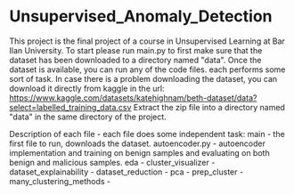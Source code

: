 # Unsupervised_Anomaly_Detection
This project is the final project of a course in Unsupervised Learning at Bar Ilan University.
To start please run main.py to first make sure that the dataset has been downloaded to a directory named "data".
Once the dataset is available, you can run any of the code files. each performs some sort of task.
In case there is a problem downloading the dataset, you can download it directly from kaggle in the url:
https://www.kaggle.com/datasets/katehighnam/beth-dataset/data?select=labelled_training_data.csv
Extract the zip file into a directory named "data" in the same directory of the project.


Description of each file - each file does some independent task:
main - the first file to run, downloads the dataset.
autoencoder.py - autoencoder implementation and training on benign samples and evaluating on both benign and malicious samples.
eda - 
cluster_visualizer - 
dataset_explainability - 
dataset_reduction - 
pca - 
prep_cluster - 
many_clustering_methods - 